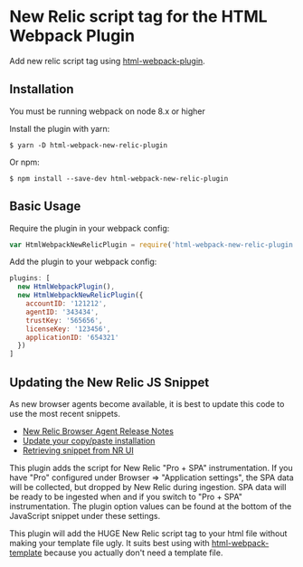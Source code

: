 New Relic script tag for the HTML Webpack Plugin
========================================

Add new relic script tag using [html-webpack-plugin](https://github.com/ampedandwired/html-webpack-plugin).

Installation
------------
You must be running webpack on node 8.x or higher

Install the plugin with yarn:
```shell
$ yarn -D html-webpack-new-relic-plugin
```

Or npm:
```shell
$ npm install --save-dev html-webpack-new-relic-plugin
```

Basic Usage
-----------
Require the plugin in your webpack config:

```javascript
var HtmlWebpackNewRelicPlugin = require('html-webpack-new-relic-plugin');
```

Add the plugin to your webpack config:

```javascript
plugins: [
  new HtmlWebpackPlugin(),
  new HtmlWebpackNewRelicPlugin({
    accountID: '121212',
    agentID: '343434',
    trustKey: '565656',
    licenseKey: '123456',
    applicationID: '654321'
  })
]  
```

Updating the New Relic JS Snippet
---------------------------------
As new browser agents become available, it is best to update this code to use the most recent snippets.

- [New Relic Browser Agent Release Notes](https://docs.newrelic.com/docs/release-notes/new-relic-browser-release-notes/browser-agent-release-notes/)
- [Update your copy/paste installation](https://docs.newrelic.com/docs/browser/new-relic-browser/installation/update-browser-agent/#upgrading-copy-paste)
- [Retrieving snippet from NR UI](https://docs.newrelic.com/docs/browser/new-relic-browser/installation/update-browser-agent/#snippet)


This plugin adds the script for New Relic "Pro + SPA" instrumentation. If you have "Pro" configured under Browser =>
"Application settings", the SPA data will be collected, but dropped by New Relic during ingestion. SPA data will be
ready to be ingested when and if you switch to "Pro + SPA" instrumentation. The plugin option values can be found at the
bottom of the JavaScript snippet under these settings.

This plugin will add the HUGE New Relic script tag to your html file without making your template file ugly. It suits
best using with [html-webpack-template](https://github.com/jaketrent/html-webpack-template) because you actually don't
need a template file.
